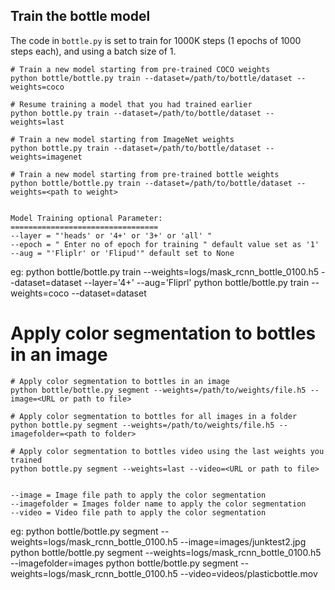  

## Train the bottle model


The code in `bottle.py` is set to train for 1000K steps (1 epochs of 1000 steps each), and using a batch size of 1.

    # Train a new model starting from pre-trained COCO weights
    python bottle/bottle.py train --dataset=/path/to/bottle/dataset --weights=coco

    # Resume training a model that you had trained earlier
    python bottle.py train --dataset=/path/to/bottle/dataset --weights=last

    # Train a new model starting from ImageNet weights
    python bottle.py train --dataset=/path/to/bottle/dataset --weights=imagenet
    
    # Train a new model starting from pre-trained bottle weights
    python bottle/bottle.py train --dataset=/path/to/bottle/dataset --weights=<path to weight>


    Model Training optional Parameter:
    =================================
    --layer = "'heads' or '4+' or '3+' or 'all' "
    --epoch = " Enter no of epoch for training " default value set as '1'        
    --aug = "'Fliplr' or 'Flipud'" default set to None

eg: python bottle/bottle.py train --weights=logs/mask_rcnn_bottle_0100.h5 --dataset=dataset --layer='4+' --aug='Fliprl'
    python bottle/bottle.py train --weights=coco --dataset=dataset 


# Apply color segmentation to bottles in an image

    # Apply color segmentation to bottles in an image
    python bottle/bottle.py segment --weights=/path/to/weights/file.h5 --image=<URL or path to file>

    # Apply color segmentation to bottles for all images in a folder
    python bottle.py segment --weights=/path/to/weights/file.h5 --imagefolder=<path to folder>

    # Apply color segmentation to bottles video using the last weights you trained
    python bottle.py segment --weights=last --video=<URL or path to file>


    --image = Image file path to apply the color segmentation
    --imagefolder = Images folder name to apply the color segmentation
    --video = Video file path to apply the color segmentation
                                                            
eg: python bottle/bottle.py segment --weights=logs/mask_rcnn_bottle_0100.h5 --image=images/junktest2.jpg
    python bottle/bottle.py segment --weights=logs/mask_rcnn_bottle_0100.h5 --imagefolder=images
    python bottle/bottle.py segment --weights=logs/mask_rcnn_bottle_0100.h5 --video=videos/plasticbottle.mov